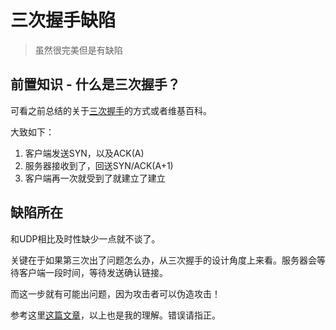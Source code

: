 # 三次握手缺陷
> 虽然很完美但是有缺陷

## 前置知识 - 什么是三次握手？

可看之前总结的关于[三次握手](https://github.com/JiangWeixian/JS-Tips/blob/master/%E7%BD%91%E7%BB%9C%E5%9F%BA%E7%A1%80/%E8%AE%A1%E7%AE%97%E6%9C%BA%E7%BD%91%E7%BB%9C.md)的方式或者维基百科。

大致如下：

1. 客户端发送SYN，以及ACK(A)
2. 服务器接收到了，回送SYN/ACK(A+1)
3. 客户端再一次就受到了就建立了建立

## 缺陷所在

和UDP相比及时性缺少一点就不谈了。

关键在于如果第三次出了问题怎么办，从三次握手的设计角度上来看。服务器会等待客户端一段时间，等待发送确认链接。

而这一步就有可能出问题，因为攻击者可以伪造攻击！

参考这里[这篇文章](https://blog.csdn.net/xsf50717/article/details/47280825)，以上也是我的理解。错误请指正。